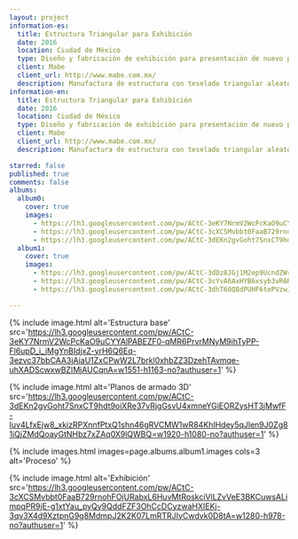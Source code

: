 ```yaml
---
layout: project
information-es:
  title: Estructura Triangular para Exhibición
  date: 2016
  location: Ciudad de México
  type: Diseño y fabricación de exhibición para presentación de nuevo producto
  client: Mabe
  client_url: http://www.mabe.com.mx/
  description: Manufactura de estructura con teselado triangular aleatorio. Conceptualmente asemejara una patrón cristalino. La estructura se realizó con panel de densidad media y película vinílica reflejante adherida en las caras frontales para efectos escenográficos. El diseño conceptual de la exhibición lo realizó el equipo de ARDS.
information-en:
  title: Estructura Triangular para Exhibición
  date: 2016
  location: Ciudad de México
  type: Diseño y fabricación de exhibición para presentación de nuevo producto
  client: Mabe
  client_url: http://www.mabe.com.mx/
  description: Manufactura de estructura con teselado triangular aleatorio. Conceptualmente asemejara una patrón cristalino. La estructura se realizó con panel de densidad media y película vinílica reflejante adherida en las caras frontales para efectos escenográficos. El diseño conceptual de la exhibición lo realizó el equipo de ARDS.

starred: false
published: true
comments: false
albums:
  album0:
    cover: true
    images:
      - https://lh3.googleusercontent.com/pw/ACtC-3eKY7NrmV2WcPcKaO9uCYYAlPABEZF0-qMR6PrvrMNyM9ihTyPP-Fl6upD_i_jMgYnBIdjxZ-yrH6Q6Eq-3ezvc37bbCAA3jAiaU1ZxCPwW2L7brkl0xhbZZ3DzehTAvmqe-uhXADScwxwBZIMjAUCqnA=w1551-h1163-no?authuser=1
      - https://lh3.googleusercontent.com/pw/ACtC-3cXCSMvbbt0FaaB729rnohFOjURabxL6HuvMtRoskciVlLZvVeE3BKCuwsALimpqPR9jE-g1xtYau_pyQy9QddFZF3OhCcDCyzwaHXIEKj-3qv3X4d9XztpnG9g8MdmpJ2K2K07LmRTRJIyCwdvk0D8tA=w1280-h978-no?authuser=1
      - https://lh3.googleusercontent.com/pw/ACtC-3dEKn2gvGoht7SnxCT9hdt9oiXRe37vRjgGsvU4xmneYGiEORZysHT3jMwfF-Iuv4LfxEjw8_xkizRPXnnfPtxQ1shn46gRVCMW1wR84KhIHdey5qJlen9J0Zg81jQjZMdQoayGtNHbz7xZAq0X9lQWBQ=w1920-h1080-no?authuser=1
  album1:
    cover: true
    images:
      - https://lh3.googleusercontent.com/pw/ACtC-3dDz8JGj1M2ep9UcndZWrZGSsiMdSj9GuX-QNZwqsWEub-BfhgjPnL78IseqJIW3YrTzOhsMroPyoq8u2wo2yuB-2xKMKItSeqIEaiA7I796d2jW9fl52XIT4I7al4jGw4EhFBfj9PWrkXDnFrHDnAK3w=w873-h1163-no?authuser=1
      - https://lh3.googleusercontent.com/pw/ACtC-3cYvA6AxHYB6xsyb3vR6RrFE9felV4D-RExl1gJGKQboWROG1hHTGIu-GVsI2j-gwIYgTwWb_ssT0S-O3Fo_5ZUCbBMIKxP-V0Uasiy15tvwbO1uX9_Dr56fwdED_CRWofawAjRuqjEWRF29NR8b_2euw=w1551-h1163-no?authuser=1
      - https://lh3.googleusercontent.com/pw/ACtC-3dhT60Q8dPUHF6tePVzwJc4zOTSv1RH_TlkIAxpnIKL9IjVtq736O6q7OVu3Q70I3O29uTCu2hOKC5kap12wPlncvdMEsU5hs9wBBcBbI4jePXbsiBlyhGRgtpTs6moQI7toPbmIeOLXz0XaUfkpSlLmA=w852-h640-no?authuser=1

---
```


{% include image.html alt='Estructura base' src='https://lh3.googleusercontent.com/pw/ACtC-3eKY7NrmV2WcPcKaO9uCYYAlPABEZF0-qMR6PrvrMNyM9ihTyPP-Fl6upD_i_jMgYnBIdjxZ-yrH6Q6Eq-3ezvc37bbCAA3jAiaU1ZxCPwW2L7brkl0xhbZZ3DzehTAvmqe-uhXADScwxwBZIMjAUCqnA=w1551-h1163-no?authuser=1' %}

{% include image.html alt='Planos de armado 3D' src='https://lh3.googleusercontent.com/pw/ACtC-3dEKn2gvGoht7SnxCT9hdt9oiXRe37vRjgGsvU4xmneYGiEORZysHT3jMwfF-Iuv4LfxEjw8_xkizRPXnnfPtxQ1shn46gRVCMW1wR84KhIHdey5qJlen9J0Zg81jQjZMdQoayGtNHbz7xZAq0X9lQWBQ=w1920-h1080-no?authuser=1' %}

{% include images.html images=page.albums.album1.images cols=3 alt='Proceso' %}

{% include image.html alt='Exhibición' src='https://lh3.googleusercontent.com/pw/ACtC-3cXCSMvbbt0FaaB729rnohFOjURabxL6HuvMtRoskciVlLZvVeE3BKCuwsALimpqPR9jE-g1xtYau_pyQy9QddFZF3OhCcDCyzwaHXIEKj-3qv3X4d9XztpnG9g8MdmpJ2K2K07LmRTRJIyCwdvk0D8tA=w1280-h978-no?authuser=1' %}
